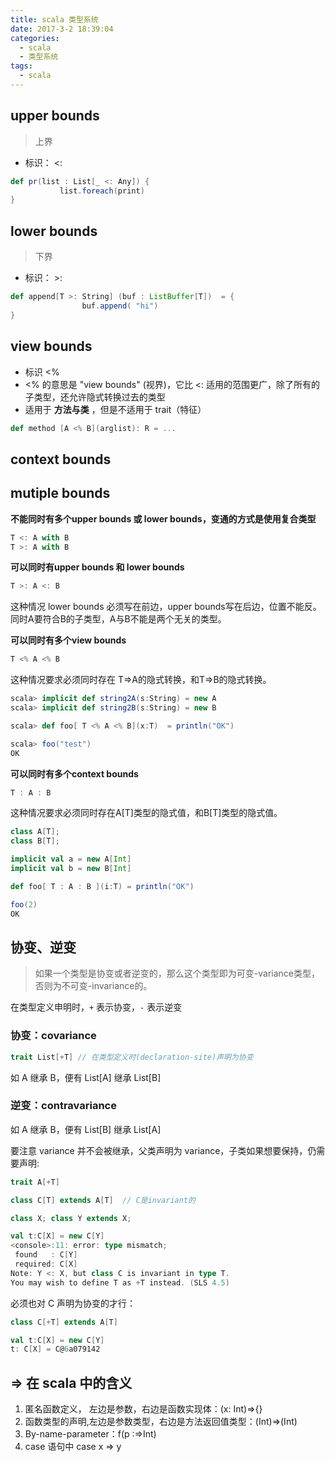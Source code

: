 ```yaml
---
title: scala 类型系统
date: 2017-3-2 18:39:04
categories:
  - scala
  - 类型系统
tags:
  - scala
---
```


## upper bounds

> 上界

- 标识： <:

```scala
def pr(list : List[_ <: Any]) {
           list.foreach(print)
}
```

<!-- more -->

## lower bounds

> 下界

- 标识： >:

```scala
def append[T >: String] (buf : ListBuffer[T])  = {  
                buf.append( "hi")
}
```

## view bounds

- 标识 <%
- <% 的意思是 "view bounds" (视界)，它比 <: 适用的范围更广，除了所有的子类型，还允许隐式转换过去的类型
- 适用于 **方法与类** ，但是不适用于 trait（特征）

```scala
def method [A <% B](arglist): R = ...
```

## context bounds

## mutiple bounds


**不能同时有多个upper bounds 或 lower bounds，变通的方式是使用复合类型**

```scala
T <: A with B
T >: A with B
```

**可以同时有upper bounds 和 lower bounds**

```scala
T >: A <: B
```

这种情况 lower bounds 必须写在前边，upper bounds写在后边，位置不能反。同时A要符合B的子类型，A与B不能是两个无关的类型。

**可以同时有多个view bounds**

```scala
T <% A <% B
```

这种情况要求必须同时存在 T=>A的隐式转换，和T=>B的隐式转换。

```scala
scala> implicit def string2A(s:String) = new A
scala> implicit def string2B(s:String) = new B

scala> def foo[ T <% A <% B](x:T)  = println("OK")

scala> foo("test")
OK
```

**可以同时有多个context bounds**

```scala
T : A : B
```

这种情况要求必须同时存在A[T]类型的隐式值，和B[T]类型的隐式值。

```scala
class A[T];
class B[T];

implicit val a = new A[Int]
implicit val b = new B[Int]

def foo[ T : A : B ](i:T) = println("OK")

foo(2)
OK
```

## 协变、逆变

> 如果一个类型是协变或者逆变的，那么这个类型即为可变-variance类型，否则为不可变-invariance的。

在类型定义申明时，`+` 表示协变，`-` 表示逆变

### 协变：covariance

```scala
trait List[+T] // 在类型定义时(declaration-site)声明为协变
```

如 A 继承 B，便有 List[A] 继承 List[B]

### 逆变：contravariance

如 A 继承 B，便有 List[B] 继承 List[A]


要注意 variance 并不会被继承，父类声明为 variance，子类如果想要保持，仍需要声明:

```scala
trait A[+T]

class C[T] extends A[T]  // C是invariant的

class X; class Y extends X;

val t:C[X] = new C[Y]
<console>:11: error: type mismatch;
 found   : C[Y]
 required: C[X]
Note: Y <: X, but class C is invariant in type T.
You may wish to define T as +T instead. (SLS 4.5)
```

必须也对 C 声明为协变的才行：

```scala
class C[+T] extends A[T]

val t:C[X] = new C[Y]
t: C[X] = C@6a079142
```

## => 在 scala 中的含义

1. 匿名函数定义， 左边是参数，右边是函数实现体：(x: Int)=>{}
2. 函数类型的声明,左边是参数类型，右边是方法返回值类型：(Int)=>(Int)
3. By-name-parameter：f(p :=>Int)
4. case 语句中 case x => y
